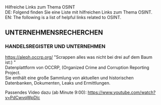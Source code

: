 Hilfreiche Links zum Thema OSINT
<br>
DE: Folgend finden Sie eine Liste mit hilfreichen Links zum Thema OSINT.<br>
EN: The following is a list of helpful links related to OSINT.<br>

## UNTERNEHMENSRECHERCHEN<br>
### HANDELSREGISTER UND UNTERNEHMEN<br>
https://aleph.occrp.org/ "Scrappen alles was nicht bei drei auf dem Baum ist:) "<br>
Datenplattform von OCCRP, (Organized Crime and Corruption Reporting Project.<br>
Sie enthält eine große Sammlung von aktuellen und historischen Datenbanken, Dokumenten, Leaks und Ermittlungen.<br>

Passendes Video dazu (ab Minute 9:00): https://www.youtube.com/watch?v=PdCwvqWpDlc <br>


